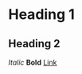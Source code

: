 # Heading 1
## Heading 2
*Italic*
**Bold**
[Link](https://aaadit24.github.io/cse15l-lab-reports/work.html)
